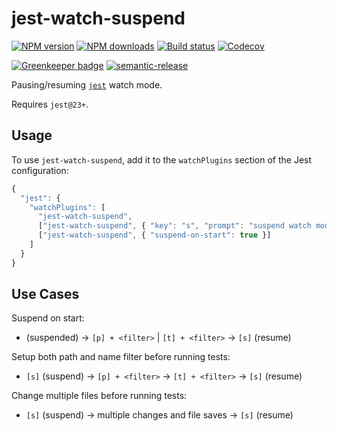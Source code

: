 # jest-watch-suspend

[![NPM version][npm-image]][npm-url]
[![NPM downloads][downloads-image]][downloads-url]
[![Build status][circleci-image]][circleci-url]
[![Codecov][codecov-image]][codecov-url]

[![Greenkeeper badge][green-keeper-image]][green-keeper-url]
[![semantic-release][semantic-release-image]][semantic-release-url]

Pausing/resuming [`jest`](https://jestjs.io/) watch mode.

Requires `jest@23+`.

## Usage

To use `jest-watch-suspend`,
add it to the `watchPlugins` section of the Jest configuration:

```js
{
  "jest": {
    "watchPlugins": [
      "jest-watch-suspend",
      ["jest-watch-suspend", { "key": "s", "prompt": "suspend watch mode" }]
      ["jest-watch-suspend", { "suspend-on-start": true }]
    ]
  }
}
```

## Use Cases

Suspend on start:

- (suspended) -> `[p] + <filter>` | `[t] + <filter>` -> `[s]` (resume)

Setup both path and name filter before running tests:

- `[s]` (suspend) -> `[p] + <filter>` -> `[t] + <filter>` -> `[s]` (resume)

Change multiple files before running tests:

- `[s]` (suspend) -> multiple changes and file saves -> `[s]` (resume)

[npm-image]: https://img.shields.io/npm/v/jest-watch-suspend.svg?style=flat
[npm-url]: https://npmjs.org/package/jest-watch-suspend
[downloads-image]: https://img.shields.io/npm/dm/jest-watch-suspend.svg?style=flat
[downloads-url]: https://npmjs.org/package/jest-watch-suspend
[circleci-image]: https://circleci.com/gh/unional/jest-watch-suspend/tree/master.svg?style=shield
[circleci-url]: https://circleci.com/gh/unional/jest-watch-suspend/tree/master
[codecov-image]: https://codecov.io/gh/unional/jest-watch-suspend/branch/master/graph/badge.svg
[codecov-url]: https://codecov.io/gh/unional/jest-watch-suspend
[green-keeper-image]:
https://badges.greenkeeper.io/unional/jest-watch-suspend.svg
[green-keeper-url]:https://greenkeeper.io/
[semantic-release-image]:https://img.shields.io/badge/%20%20%F0%9F%93%A6%F0%9F%9A%80-semantic--release-e10079.svg
[semantic-release-url]:https://github.com/semantic-release/semantic-release
